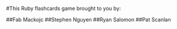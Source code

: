 #This Ruby flashcards game brought to you by:

##Fab Mackojc
##Stephen Nguyen
##Ryan Salomon
##Pat Scanlan
